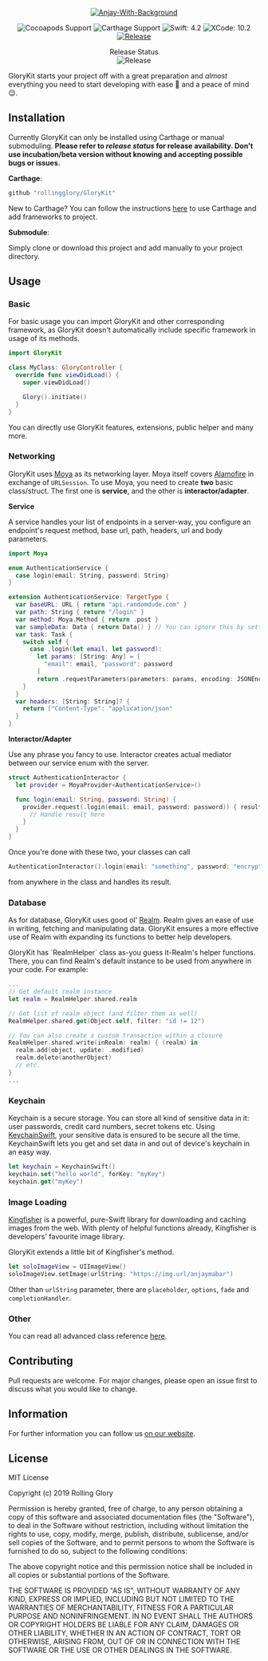 <p align="center">
<a href="https://imgbb.com/"><img src="https://i.ibb.co/x8GMf7g/Anjay-With-Background.png" alt="Anjay-With-Background" border="0"></a>
</p>
<p align="center">
<img alt="Cocoapods Support" src="https://img.shields.io/badge/cocoapods-not%20supported-red" target="_blank">
<img alt="Carthage Support" src="https://img.shields.io/badge/carthage-available-success" target="_blank">
<img alt="Swift: 4.2" src="https://img.shields.io/badge/swift-4.2-blue" target="_blank" />
<img alt="XCode: 10.2" src="https://img.shields.io/badge/xcode-10.2-blueviolet" target="_blank" />
<a href="https://github.com/rollingglory/GloryKit/releases"><img alt="Release" src="https://img.shields.io/github/v/tag/rollingglory/GloryKit?label=latest" target="_blank"></a>
</p>
<p align="center">Release Status<br>
<img alt="Release" src="https://img.shields.io/github/v/release/rollingglory/GloryKit" target="_blank" /></p>

<p>GloryKit starts your project off with a great preparation and <i>almost</i> everything you need to start developing with ease 💖 and a peace of mind 😌.

<h2>Installation</h2>

Currently GloryKit can only be installed using Carthage or manual submoduling.
<b>Please refer to <i>release status</i> for release availability. Don't use incubation/beta version without knowing and accepting possible bugs or issues.</b></p>

<b>Carthage</b>:
```bash
github "rollingglory/GloryKit"
```

<p>New to Carthage? You can follow the instructions <a href="https://github.com/Carthage/Carthage#installing-carthage">here</a> to use Carthage and add frameworks to project.</p>

<b>Submodule</b>:

<p>Simply clone or download this project and add manually to your project directory.</p>

<h2>Usage</h2>

<h3>Basic</h3>
<p>For basic usage you can import GloryKit and other corresponding framework, as GloryKit doesn't automatically include specific framework in usage of its methods.</p>

```swift
import GloryKit

class MyClass: GloryController {
  override func viewDidLoad() {
    super.viewDidLoad()

    Glory().initiate()
  }
}
```

<p>You can directly use GloryKit features, extensions, public helper and many more.</p>

<h3>Networking</h3>
<p>GloryKit uses <a href="https://github.com/Moya/Moya">Moya</a> as its networking layer. Moya itself covers <a href="https://github.com/Alamofire/Alamofire">Alamofire</a> in exchange of <code>URLSession</code>. To use Moya, you need to create <b>two</b> basic class/struct. The first one is <b>service</b>, and the other is <b>interactor/adapter</b>.</p>

<b>Service</b>
<p>A service handles your list of endpoints in a server-way, you configure an endpoint's request method, base url, path, headers, url and body parameters.</p>

```swift
import Moya

enum AuthenticationService {
  case login(email: String, password: String)
}

extension AuthenticationService: TargetType {
  var baseURL: URL { return "api.randomdude.com" }
  var path: String { return "/login" }
  var method: Moya.Method { return .post }
  var sampleData: Data { return Data() } // You can ignore this by setting `Data()` as default
  var task: Task {
    switch self {
      case .login(let email, let password):
        let params: [String: Any] = [
          "email": email, "password": password
        ]
        return .requestParameters(parameters: params, encoding: JSONEncoding.default)
    }
  }
  var headers: [String: String]? {
    return ["Content-Type": "application/json"
  }
}
```

<b>Interactor/Adapter</b>
<p>Use any phrase you fancy to use. Interactor creates actual mediator between our service enum with the server.</p>

```swift
struct AuthenticationInteractor {
  let provider = MoyaProvider<AuthenticationService>()

  func login(email: String, password: String) {
    provider.request(.login(email: email, password: password)) { result in
      // Handle result here
    }
  }
}
```

Once you're done with these two, your classes can call 
```swift
AuthenticationInteractor().login(email: "something", password: "encrypted something")
```
 from anywhere in the class and handles its result.

<h3>Database</h3>
<p>As for database, GloryKit uses good ol' <a href="https://realm.io/docs/swift/latest/">Realm</a>. Realm gives an ease of use in writing, fetching and manipulating data. GloryKit ensures a more effective use of Realm with expanding its functions to better help developers.</p>
<p>GloryKit has `RealmHelper` class as-you guess it-Realm's helper functions. There, you can find Realm's default instance to be used from anywhere in your code. For example:</p>

```swift
...
// Get default realm instance
let realm = RealmHelper.shared.realm

// Get list of realm object (and filter them as well)
RealmHelper.shared.get(Object.self, filter: "id != 12")

// You can also create a custom transaction within a closure
RealmHelper.shared.write(inRealm: realm) { (realm) in
  realm.add(object, update: .modified)
  realm.delete(anotherObject)
  // etc.
}
...
```

<h3>Keychain</h3>
<p>Keychain is a secure storage. You can store all kind of sensitive data in it: user passwords, credit card numbers, secret tokens etc. Using <a href="https://github.com/evgenyneu/keychain-swift">KeychainSwift</a>, your sensitive data is ensured to be secure all the time. KeychainSwift lets you get and set data in and out of device's keychain in an easy way.</p>

```swift
let keychain = KeychainSwift()
keychain.set("hello world", forKey: "myKey")
keychain.get("myKey")
```

<h3>Image Loading</h3>
<p><a href="https://github.com/onevcat/Kingfisher">Kingfisher</a> is a powerful, pure-Swift library for downloading and caching images from the web. With plenty of helpful functions already, Kingfisher is developers' favourite image library. 

GloryKit extends a little bit of Kingfisher's method.</p>

```swift
let soloImageView = UIImageView()
soloImageView.setImage(urlString: "https://img.url/anjaymabar")
```
<p>Other than <code>urlString</code> parameter, there are <code>placeholder</code>, <code>options</code>, <code>fade</code> and <code>completionHandler</code>.</p>

<h3>Other</h3>
<p>You can read all advanced class reference <a href="https://rollingglory.com/glorykit/docs.html">here</a>.</p>

<h2>Contributing</h2>
<p>Pull requests are welcome. For major changes, please open an issue first to discuss what you would like to change.</p>

<h2>Information</h2>
<p>For further information you can follow us <a href="http://rollingglory.com">on our website</a>.</p>

<h2>License</h2>
<p>MIT License

Copyright (c) 2019 Rolling Glory

Permission is hereby granted, free of charge, to any person obtaining a copy
of this software and associated documentation files (the "Software"), to deal
in the Software without restriction, including without limitation the rights
to use, copy, modify, merge, publish, distribute, sublicense, and/or sell
copies of the Software, and to permit persons to whom the Software is
furnished to do so, subject to the following conditions:

The above copyright notice and this permission notice shall be included in all
copies or substantial portions of the Software.

THE SOFTWARE IS PROVIDED "AS IS", WITHOUT WARRANTY OF ANY KIND, EXPRESS OR IMPLIED, INCLUDING BUT NOT LIMITED TO THE WARRANTIES OF MERCHANTABILITY, FITNESS FOR A PARTICULAR PURPOSE AND NONINFRINGEMENT. IN NO EVENT SHALL THE AUTHORS OR COPYRIGHT HOLDERS BE LIABLE FOR ANY CLAIM, DAMAGES OR OTHER LIABILITY, WHETHER IN AN ACTION OF CONTRACT, TORT OR OTHERWISE, ARISING FROM, OUT OF OR IN CONNECTION WITH THE SOFTWARE OR THE USE OR OTHER DEALINGS IN THE SOFTWARE.</p>